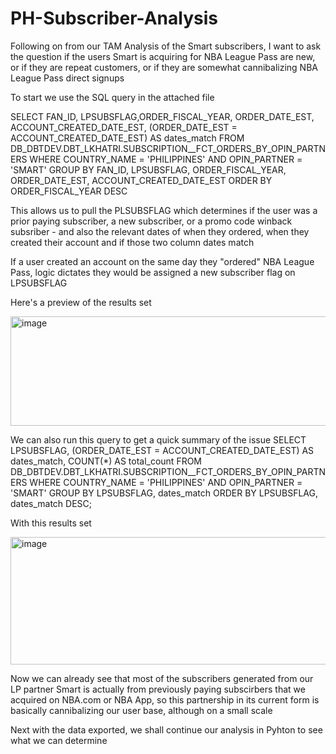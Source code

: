 # PH-Subscriber-Analysis

Following on from our TAM Analysis of the Smart subscribers, I want to ask the question if the users Smart is acquiring for NBA League Pass are new, or if they are repeat customers, or if they are somewhat cannibalizing NBA League Pass direct signups

To start we use the SQL query in the attached file

SELECT FAN_ID, LPSUBSFLAG,ORDER_FISCAL_YEAR, ORDER_DATE_EST, ACCOUNT_CREATED_DATE_EST, (ORDER_DATE_EST = ACCOUNT_CREATED_DATE_EST) AS dates_match
FROM DB_DBTDEV.DBT_LKHATRI.SUBSCRIPTION__FCT_ORDERS_BY_OPIN_PARTNERS
WHERE COUNTRY_NAME = 'PHILIPPINES' AND OPIN_PARTNER = 'SMART'
GROUP BY FAN_ID, LPSUBSFLAG, ORDER_FISCAL_YEAR, ORDER_DATE_EST, ACCOUNT_CREATED_DATE_EST
ORDER BY ORDER_FISCAL_YEAR DESC

This allows us to pull the PLSUBSFLAG which determines if the user was a prior paying subscriber, a new subscriber, or a promo code winback subsriber - and also the relevant dates of when they ordered, when they created their account and if those two column dates match

If a user created an account on the same day they "ordered" NBA League Pass, logic dictates they would be assigned a new subscriber flag on LPSUBSFLAG

Here's a preview of the results set

<img width="1257" height="175" alt="image" src="https://github.com/user-attachments/assets/b3e9f7ca-27b6-4ff6-ac98-02187c015cf7" />


We can also run this query to get a quick summary of the issue
SELECT
    LPSUBSFLAG,
    (ORDER_DATE_EST = ACCOUNT_CREATED_DATE_EST) AS dates_match,
    COUNT(*) AS total_count
FROM
    DB_DBTDEV.DBT_LKHATRI.SUBSCRIPTION__FCT_ORDERS_BY_OPIN_PARTNERS
WHERE
    COUNTRY_NAME = 'PHILIPPINES'
    AND OPIN_PARTNER = 'SMART'
GROUP BY
    LPSUBSFLAG,
    dates_match
ORDER BY
    LPSUBSFLAG,
    dates_match DESC;


With this results set

<img width="990" height="204" alt="image" src="https://github.com/user-attachments/assets/7cd73cc0-3878-4031-b476-0a2054927463" />

Now we can already see that most of the subscribers generated from our LP partner Smart is actually from previously paying subscirbers that we acquired on NBA.com or NBA App, so this partnership in its current form is basically cannibalizing our user base, although on a small scale

Next with the data exported, we shall continue our analysis in Pyhton to see what we can determine

